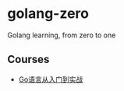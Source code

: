 # golang-zero

Golang learning, from zero to one

## Courses

-  [Go语言从入门到实战](https://time.geekbang.org/course/intro/100024001)
